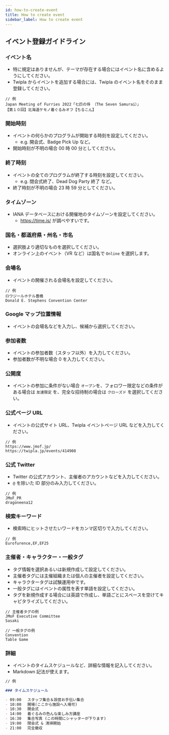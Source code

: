 ```yaml
---
id: how-to-create-event
title: How to create event
sidebar_label: How to create event
---
```


## イベント登録ガイドライン

### イベント名

- 特に規定はありませんが、テーマが存在する場合にはイベント名に含めるようにしてください。
- Twipla からイベントを追加する場合には、Twipla のイベント名をそのまま登録してください。

```
// 例
Japan Meeting of Furries 2022「七匹の侍 （The Seven Samurai）」
【第１０回】北海道ケモノ着ぐるみオフ【ちるこん】
```

### 開始時刻

- イベントの何らかのプログラムが開始する時刻を設定してください。
  - e.g. 開会式、Badge Pick Up など。
- 開始時刻が不明の場合 00 時 00 分としてください。

### 終了時刻

- イベントの全てのプログラムが終了する時刻を設定してください。
  - e.g. 閉会式終了、Dead Dog Party 終了 など。
- 終了時刻が不明の場合 23 時 59 分としてください。

### タイムゾーン

- IANA データベースにおける開催地のタイムゾーンを設定してください。
  - https://time.is/ が調べやすいです。

### 国名・都道府県・州名・市名

- 選択肢より適切なものを選択してください。
- オンライン上のイベント（VR など）は国名で `Online` を選択します。

### 会場名

- イベントの開催される会場名を設定してください。

```
// 例
ロワジールホテル豊橋
Donald E. Stephens Convention Center
```

### Google マップ位置情報

- イベントの会場名などを入力し、候補から選択してください。

### 参加者数

- イベントの参加者数（スタッフ以外）を入力してください。
- 参加者数が不明な場合 0 を入力してください。

### 公開度

- イベントの参加に条件がない場合 `オープン`を、フォロワー限定などの条件がある場合は `友達限定` を、完全な招待制の場合は `クローズド` を選択してください。

### 公式ページ URL

- イベントの公式サイト URL、Twipla イベントページ URL などを入力してください。

```
// 例
https://www.jmof.jp/
https://twipla.jp/events/414908
```

### 公式 Twitter

- Twitter の公式アカウント、主催者のアカウントなどを入力してください。
- `@` を除いた ID 部分のみ入力してください。

```
// 例
JMoF_PR
dragoneena12
```

### 検索キーワード

- 検索時にヒットさせたいワードをカンマ区切りで入力してください。

```
// 例
Eurofurence,EF,EF25
```

### 主催者・キャラクター・一般タグ

- タグ情報を選択あるいは新規作成して設定してください。
- 主催者タグには主催組織または個人の主催者を設定してください。
- キャラクタータグは試験運用中です。
- 一般タグにはイベントの属性を表す単語を設定してください。
- タグを新規作成する場合には英語で作成し、単語ごとにスペースを空けてキャピタライズしてください。

```
// 主催者タグの例
JMoF Executive Committee
Sasaki

// 一般タグの例
Convention
Table Game
```

### 詳細

- イベントのタイムスケジュールなど、詳細な情報を記入してください。
- Markdown 記法が使えます。

```markdown
// 例

### タイムスケジュール

- 09:00 　スタッフ集合＆設営お手伝い集合
- 10:00 　開場(ここから施設へ入場可)
- 10:30 　開会式
- 14:00 　着ぐるみの色んな楽しみ方講座
- 16:30 　集合写真 (この時間にシャッターが下ります)
- 19:00 　閉会式 & 清掃開始
- 21:00 　完全撤収
```
